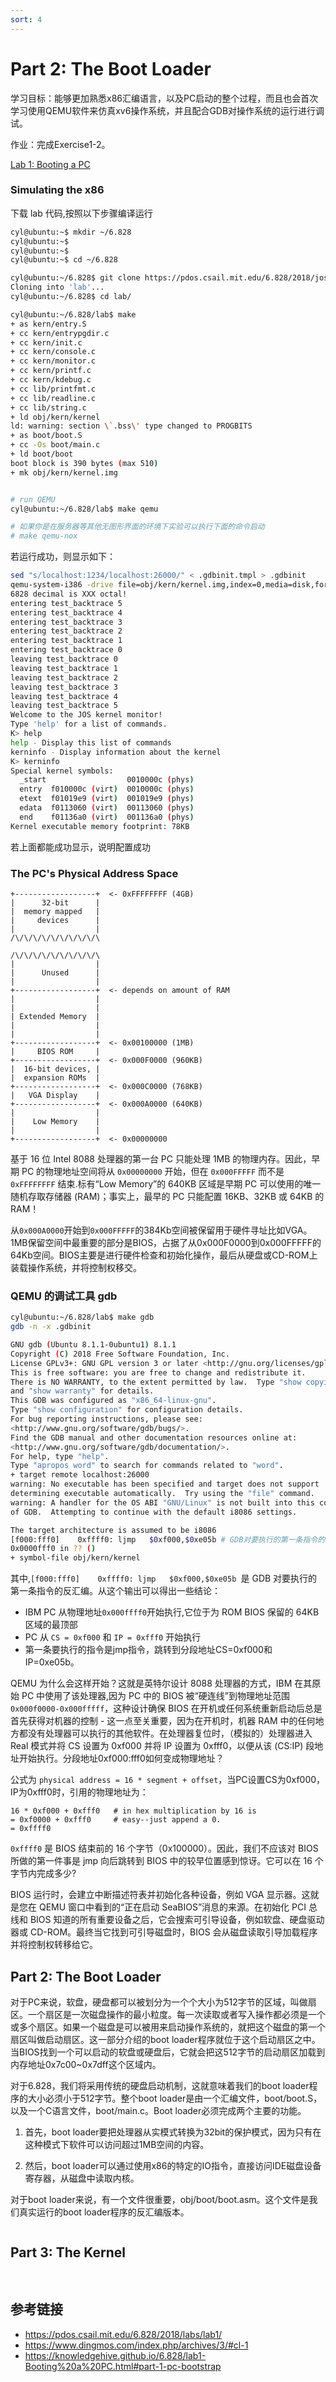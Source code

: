 ```yaml
---
sort: 4
---
```


# Part 2: The Boot Loader

学习目标：能够更加熟悉x86汇编语言，以及PC启动的整个过程，而且也会首次学习使用QEMU软件来仿真xv6操作系统，并且配合GDB对操作系统的运行进行调试。

作业：完成Exercise1-2。

[Lab 1: Booting a PC](https://pdos.csail.mit.edu/6.828/2018/labs/lab1/)

### Simulating the x86

下载 lab 代码,按照以下步骤编译运行


```bash
cyl@ubuntu:~$ mkdir ~/6.828
cyl@ubuntu:~$
cyl@ubuntu:~$
cyl@ubuntu:~$ cd ~/6.828

cyl@ubuntu:~/6.828$ git clone https://pdos.csail.mit.edu/6.828/2018/jos.git lab
Cloning into 'lab'...
cyl@ubuntu:~/6.828$ cd lab/

cyl@ubuntu:~/6.828/lab$ make
+ as kern/entry.S
+ cc kern/entrypgdir.c
+ cc kern/init.c
+ cc kern/console.c
+ cc kern/monitor.c
+ cc kern/printf.c
+ cc kern/kdebug.c
+ cc lib/printfmt.c
+ cc lib/readline.c
+ cc lib/string.c
+ ld obj/kern/kernel
ld: warning: section \`.bss\' type changed to PROGBITS
+ as boot/boot.S
+ cc -Os boot/main.c
+ ld boot/boot
boot block is 390 bytes (max 510)
+ mk obj/kern/kernel.img


# run QEMU
cyl@ubuntu:~/6.828/lab$ make qemu

# 如果你是在服务器等其他无图形界面的环境下实验可以执行下面的命令启动
# make qemu-nox 

```

若运行成功，则显示如下：

```bash
sed "s/localhost:1234/localhost:26000/" < .gdbinit.tmpl > .gdbinit
qemu-system-i386 -drive file=obj/kern/kernel.img,index=0,media=disk,format=raw -serial mon:stdio -gdbtcp::26000 -D qemu.log
6828 decimal is XXX octal!
entering test_backtrace 5
entering test_backtrace 4
entering test_backtrace 3
entering test_backtrace 2
entering test_backtrace 1
entering test_backtrace 0
leaving test_backtrace 0
leaving test_backtrace 1
leaving test_backtrace 2
leaving test_backtrace 3
leaving test_backtrace 4
leaving test_backtrace 5
Welcome to the JOS kernel monitor!
Type 'help' for a list of commands.
K> help
help - Display this list of commands
kerninfo - Display information about the kernel
K> kerninfo
Special kernel symbols:
  _start                  0010000c (phys)
  entry  f010000c (virt)  0010000c (phys)
  etext  f01019e9 (virt)  001019e9 (phys)
  edata  f0113060 (virt)  00113060 (phys)
  end    f01136a0 (virt)  001136a0 (phys)
Kernel executable memory footprint: 78KB
```

若上面都能成功显示，说明配置成功

### The PC's Physical Address Space

```
+------------------+  <- 0xFFFFFFFF (4GB)
|      32-bit      |
|  memory mapped   |
|     devices      |
|                  |
/\/\/\/\/\/\/\/\/\/\

/\/\/\/\/\/\/\/\/\/\
|                  |
|      Unused      |
|                  |
+------------------+  <- depends on amount of RAM
|                  |
|                  |
| Extended Memory  |
|                  |
|                  |
+------------------+  <- 0x00100000 (1MB)
|     BIOS ROM     |
+------------------+  <- 0x000F0000 (960KB)
|  16-bit devices, |
|  expansion ROMs  |
+------------------+  <- 0x000C0000 (768KB)
|   VGA Display    |
+------------------+  <- 0x000A0000 (640KB)
|                  |
|    Low Memory    |
|                  |
+------------------+  <- 0x00000000
```
基于 16 位 Intel 8088 处理器的第一台 PC 只能处理 1MB 的物理内存。因此，早期 PC 的物理地址空间将从 `0x00000000` 开始，但在 `0x000FFFFF` 而不是 `0xFFFFFFFF` 结束.标有“Low Memory”的 640KB 区域是早期 PC 可以使用的唯一随机存取存储器 (RAM)；事实上，最早的 PC 只能配置 16KB、32KB 或 64KB 的 RAM！

从`0x000A0000`开始到`0x000FFFFF`的384Kb空间被保留用于硬件寻址比如VGA。1MB保留空间中最重要的部分是BIOS，占据了从0x000F0000到0x000FFFFF的64Kb空间。BIOS主要是进行硬件检查和初始化操作，最后从硬盘或CD-ROM上装载操作系统，并将控制权移交。
### QEMU 的调试工具 gdb

```bash
cyl@ubuntu:~/6.828/lab$ make gdb
gdb -n -x .gdbinit

GNU gdb (Ubuntu 8.1.1-0ubuntu1) 8.1.1
Copyright (C) 2018 Free Software Foundation, Inc.
License GPLv3+: GNU GPL version 3 or later <http://gnu.org/licenses/gpl.html>
This is free software: you are free to change and redistribute it.
There is NO WARRANTY, to the extent permitted by law.  Type "show copying"
and "show warranty" for details.
This GDB was configured as "x86_64-linux-gnu".
Type "show configuration" for configuration details.
For bug reporting instructions, please see:
<http://www.gnu.org/software/gdb/bugs/>.
Find the GDB manual and other documentation resources online at:
<http://www.gnu.org/software/gdb/documentation/>.
For help, type "help".
Type "apropos word" to search for commands related to "word".
+ target remote localhost:26000
warning: No executable has been specified and target does not support
determining executable automatically.  Try using the "file" command.
warning: A handler for the OS ABI "GNU/Linux" is not built into this configuration
of GDB.  Attempting to continue with the default i8086 settings.

The target architecture is assumed to be i8086
[f000:fff0]    0xffff0:	ljmp   $0xf000,$0xe05b # GDB对要执行的第一条指令的反汇编
0x0000fff0 in ?? ()
+ symbol-file obj/kern/kernel
```

其中,`[f000:fff0]    0xffff0:	ljmp   $0xf000,$0xe05b `是 GDB 对要执行的第一条指令的反汇编。从这个输出可以得出一些结论：
* IBM PC 从物理地址`0x000ffff0`开始执行,它位于为 ROM BIOS 保留的 64KB 区域的最顶部
* PC 从 `CS = 0xf000` 和 `IP = 0xfff0` 开始执行
* 第一条要执行的指令是jmp指令，跳转到分段地址CS=0xf000和IP=0xe05b。

QEMU 为什么会这样开始？这就是英特尔设计 8088 处理器的方式，IBM 在其原始 PC 中使用了该处理器,因为 PC 中的 BIOS 被“硬连线”到物理地址范围 `0x000f0000-0x000fffff`，这种设计确保 BIOS 在开机或任何系统重新启动后总是首先获得对机器的控制 - 这一点至关重要，因为在开机时，机器 RAM 中的任何地方都没有处理器可以执行的其他软件。在处理器复位时，（模拟的）处理器进入 Real 模式并将 CS 设置为 0xf000 并将 IP 设置为 0xfff0，以便从该 (CS:IP) 段地址开始执行。分段地址0xf000:fff0如何变成物理地址？

公式为 `physical address = 16 * segment + offset`，当PC设置CS为0xf000，IP为0xfff0时，引用的物理地址为：

```
16 * 0xf000 + 0xfff0   # in hex multiplication by 16 is
= 0xf0000 + 0xfff0     # easy--just append a 0.
= 0xffff0 
```

`0xffff0` 是 BIOS 结束前的 16 个字节（0x100000）。因此，我们不应该对 BIOS 所做的第一件事是 jmp 向后跳转到 BIOS 中的较早位置感到惊讶。它可以在 16 个字节内完成多少?


BIOS 运行时，会建立中断描述符表并初始化各种设备，例如 VGA 显示器。这就是您在 QEMU 窗口中看到的“正在启动 SeaBIOS”消息的来源。在初始化 PCI 总线和 BIOS 知道的所有重要设备之后，它会搜索可引导设备，例如软盘、硬盘驱动器或 CD-ROM。最终当它找到可引导磁盘时，BIOS 会从磁盘读取引导加载程序并将控制权转移给它。


## Part 2: The Boot Loader

对于PC来说，软盘，硬盘都可以被划分为一个个大小为512字节的区域，叫做扇区。一个扇区是一次磁盘操作的最小粒度。每一次读取或者写入操作都必须是一个或多个扇区。如果一个磁盘是可以被用来启动操作系统的，就把这个磁盘的第一个扇区叫做启动扇区。这一部分介绍的boot loader程序就位于这个启动扇区之中。当BIOS找到一个可以启动的软盘或硬盘后，它就会把这512字节的启动扇区加载到内存地址0x7c00~0x7dff这个区域内。

对于6.828，我们将采用传统的硬盘启动机制，这就意味着我们的boot loader程序的大小必须小于512字节。整个boot loader是由一个汇编文件，boot/boot.S，以及一个C语言文件，boot/main.c。Boot loader必须完成两个主要的功能。

 1. 首先，boot loader要把处理器从实模式转换为32bit的保护模式，因为只有在这种模式下软件可以访问超过1MB空间的内容。

 2. 然后，boot loader可以通过使用x86的特定的IO指令，直接访问IDE磁盘设备寄存器，从磁盘中读取内核。

对于boot loader来说，有一个文件很重要，obj/boot/boot.asm。这个文件是我们真实运行的boot loader程序的反汇编版本。

```bash


```



## Part 3: The Kernel

```bash
 
```


## 参考链接
* <https://pdos.csail.mit.edu/6.828/2018/labs/lab1/>
* <https://www.dingmos.com/index.php/archives/3/#cl-1>
* <https://knowledgehive.github.io/6.828/lab1-Booting%20a%20PC.html#part-1-pc-bootstrap>